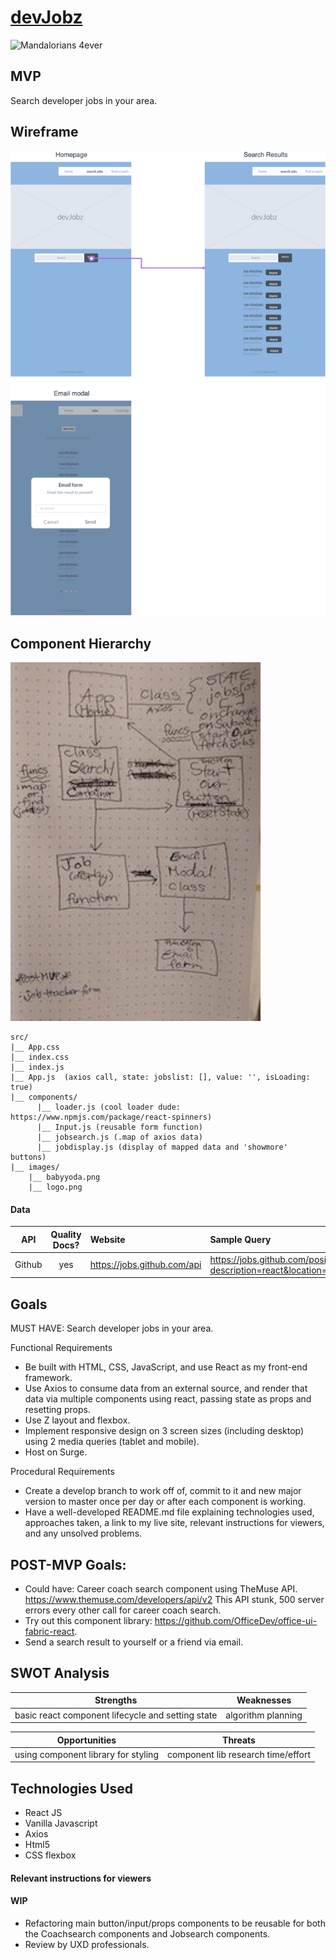 # [devJobz](https://marymacmurray-devjobz.netlify.com/)

![Mandalorians 4ever](https://media.giphy.com/media/Wn74RUT0vjnoU98Hnt/giphy.gif)

## MVP 
Search developer jobs in your area.  

## Wireframe

![wireframe](planning/devJobz_wireframe.png)


## Component Hierarchy 
![component sketch](planning/careerz-component-map.jpg)
```
src/
|__ App.css
|__ index.css
|__ index.js
|__ App.js  (axios call, state: jobslist: [], value: '', isLoading: true)
|__ components/
      |__ loader.js (cool loader dude: https://www.npmjs.com/package/react-spinners)
      |__ Input.js (reusable form function)
      |__ jobsearch.js (.map of axios data)
      |__ jobdisplay.js (display of mapped data and 'showmore' buttons) 
|__ images/
    |__ babyyoda.png
    |__ logo.png
```

#### Data

|    API     | Quality Docs? | Website       | Sample Query                            |
| :--------: | :-----------: | :------------ | :-------------------------------------- |
| Github |      yes      | https://jobs.github.com/api | https://jobs.github.com/positions.json?description=react&location=new+york |



## Goals 
MUST HAVE: Search developer jobs in your area.

Functional Requirements
* Be built with HTML, CSS, JavaScript, and use React as my front-end framework.
* Use Axios to consume data from an external source, and render that data via multiple components using react, passing state as props and resetting props.
* Use Z layout and flexbox.
* Implement responsive design on 3 screen sizes (including desktop) using 2 media queries (tablet and mobile).
* Host on Surge.

Procedural Requirements
* Create a develop branch to work off of, commit to it and new major version to master once per day or after each component is working.
* Have a well-developed README.md file explaining technologies used, approaches taken, a link to my live site, relevant instructions for viewers, and any unsolved problems.


## POST-MVP Goals:

* Could have: Career coach search component using TheMuse API. https://www.themuse.com/developers/api/v2  This API stunk, 500 server errors every other call for career coach search.
* Try out this component library: https://github.com/OfficeDev/office-ui-fabric-react. 
* Send a search result to yourself or a friend via email.


## SWOT Analysis 

| Strengths  | Weaknesses |
| --- | --- |
| basic react component lifecycle and setting state  | algorithm planning  |

| Opportunities | Threats |
| --- | --- |
| using component library for styling | component lib research time/effort  |


## Technologies Used
* React JS
* Vanilla Javascript
* Axios
* Html5
* CSS flexbox


#### Relevant instructions for viewers 

#### WIP
* Refactoring main button/input/props components to be reusable for both the Coachsearch components and Jobsearch components.
* Review by UXD professionals.

